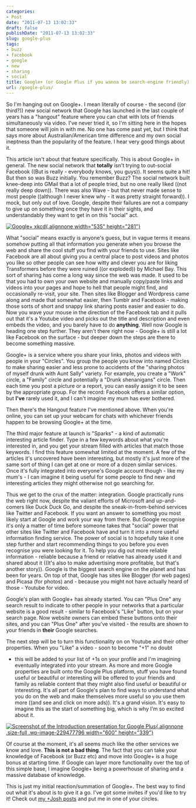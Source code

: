 ```yaml
---
categories:
- Post
date: "2011-07-13 13:02:33"
draft: false
publishDate: "2011-07-13 13:02:33"
slug: google-plus
tags:
- buzz
- facebook
- google
- new
- sharing
- social
title: Google+ (or Google Plus if you wanna be search-engine friendly)
url: /google-plus/
---
```

So I'm hanging out on Google+. I mean literally of course - the second
((or third?)) new social network that Google has launched in the last
couple of years has a "hangout" feature where you can chat with lots of
friends simultaneously via video. I've never tried it, so I'm sitting
here in the hopes that someone will join in with me. No one has come
past yet, but I think that says more about Australian/American time
difference and my own social ineptness than the popularity of the
feature. I hear very good things about it.

This article isn't about that feature specifically. This is about
Google+ in general. The new social network that **totally** isn't trying
to out-social Facebook ((But is really - everybody knows, you guys)). It
seems quite a hit! But then so was Buzz initially. You remember Buzz?
The social network built knee-deep into GMail that a lot of people
tried, but no one really liked ((not really deep down)). There was also
Wave - but that never made sense to most people ((although I never knew
why - it was pretty straight forward)). I mock, but only out of love.
Google, despite their failures are not a company to give up on something
once they have it in their sights, and understandably they want to get
in on this "social" act.

[![](//imgs.xkcd.com/comics/googleplus.png "Google+ xkcd"){.alignnone
width="535" height="281"}](http://xkcd.com/918/)

What "social" means exactly is anyone's guess, but in vague terms it
means somehow putting all that information you generate when you browse
the web and share the cool stuff you find with your friends to use.
Sites like Facebook are all about giving you a central place to post
videos and photos you like so other people can see how witty and clever
you are for liking Transformers before they were ruined ((or exploded))
by Michael Bay. This sort of sharing has come a long way since the web
was made. It used to be that you had to own your own website and
manually copy/paste links and videos into your pages and hope to hell
that people might find, and occasionally re-visit, your site. Then sites
like Blogger and Wordpress came along and made that somewhat easier,
then Tumblr and Facebook - making those sorts of short and snappy link
sharing posts easier and easier to do. Now you wave your mouse in the
direction of the Facebook tab and it pulls out that it's a Youtube video
and picks out the title and description and even embeds the video, and
you barely have to do **anything**. Well now Google is heading one step
further. They aren't there right now - Google+ is still a lot like
Facebook on the surface - but deeper down the steps are there to become
something massive.

Google+ is a service where you share your links, photos and videos with
people in your "Circles". You group the people you know into named
Circles to make sharing easier and less prone to accidents of the
"sharing photos of myself drunk with Aunt Sally" variety. For example,
you create a "Work" circle, a "Family" circle and potentially a "Drunk
shenanigans" circle. Then each time you post a picture or a report, you
can easily assign it to be seen by the appropriate group. For the
record: Facebook offers a similar option, but **I've** rarely used it,
and I can't imagine my mum has ever bothered.

Then there's the Hangout feature I've mentioned above. When you're
online, you can set up your webcam for chats with whichever friends
happen to be browsing Google+ at the time.

The third major feature at launch is "Sparks" - a kind of automatic
interesting article finder. Type in a few keywords about what you're
interested in, and you get your stream filled with articles that match
those keywords. I find this feature somewhat limited at the moment. A
few of the articles it's uncovered have been interesting, but mostly
it's just more of the same sort of thing I can get at one or more of a
dozen similar services. Once it's fully integrated into everyone's
Google account though - like my mum's - I can imagine it being useful
for some people to find new and interesting articles they might
otherwise not go searching for.

Thus we get to the crux of the matter: integration. Google practically
runs the web right now, despite the valiant efforts of Microsoft and
up-and-comers like Duck Duck Go, and despite the sneak-in-from-behind
services like Twitter and Facebook. If you want an answer to something
you most likely start at Google and work your way from there. But Google
recognise it's only a matter of time before someone takes that "social"
power that other sites like Twitter and Facebook have and turn it into a
more useful information finding service. The power of social is to
hopefully take it one step further and start recommending things to you
before you even recognise you were looking for it. To help you dig out
more reliable information - reliable because a friend or relative has
already used it and shared about it ((It's also to make advertising more
profitable, but that's another story)). Google is the biggest search
engine on the planet and has been for years. On top of that, Google has
sites like Blogger (for web pages) and Picasa (for photos) and - because
you might not have actually heard of those - Youtube for video.

Google's plan with Google+ has already started. You can "Plus One" any
search result to indicate to other people in your networks that a
particular website is a good result - similar to Facebook's "Like"
button, but on your search page. Now website owners can embed these
buttons onto their sites, and you can "Plus One" after you've visited -
the results are shown to your friends in **their** Google searches.

The next step will be to turn this functionality on on Youtube and their
other properties. When you "Like" a video - soon to become "+1" no doubt
- this will be added to your list of +1s on your profile and I'm
imagining eventually integrated into your stream. As more and more
Google properties are built onto the Google Plus platform, stuff you
have found useful or beautiful or interesting will be offered to your
friends and family as reliable content that they might also find useful
or beautiful or interesting. It's all part of Google's plan to find ways
to understand what you do on the web and make themselves more useful so
you use them more ((and see and click on more ads)). It's a grand
vision. It's easy to imagine this as the start of something big, which
is why I'm so excited about it.

[![Screenshot of the Introduction presentation for Google
Plus](https://turbo.geekorium.com.au/wp-content/uploads/The-Google-Plus-Project-e1310561957204.png "The Google Plus Project"){.alignnone
.size-full .wp-image-229477796 width="600"
height="339"}](//the.geekorium.com.au/the-google-plus-project/)

Of course at the moment, it's all seems much like the other services we
know and love. **This is not a bad thing**. The fact that you can take
your knowledge of Facebook (or Buzz etc) and move into Google+ is a huge
bonus at starting time. If Google can layer more functionality over the
top of this simple base, I imagine Google+ being a powerhouse of sharing
and a massive database of knowledge.

This is just my initial reaction/summation of Google+. The best way to
find out what it's about is to give it a go. I've got some invites if
you'd like to try it! Check out [my +Josh
posts](https://plus.google.com/101929452061447291902/posts) and put me
in one of your circles.